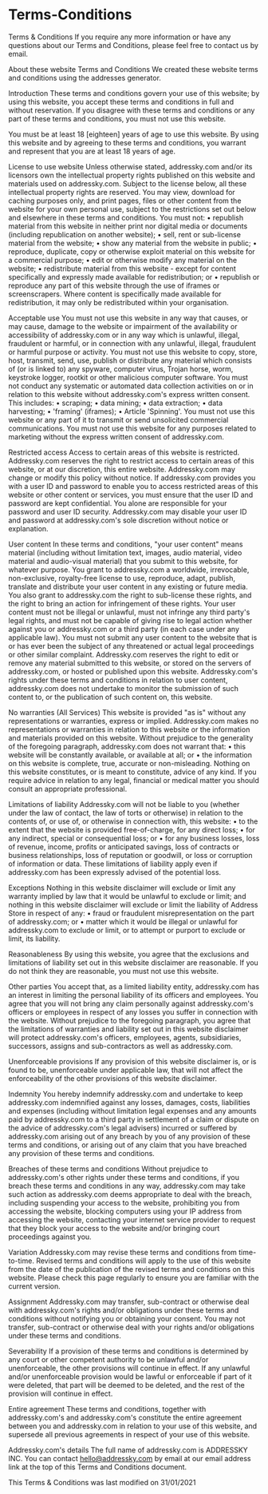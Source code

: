# Terms-Conditions

Terms & Conditions
If you require any more information or have any questions about our Terms and Conditions, please feel free to contact us by email.

About these website Terms and Conditions
We created these website terms and conditions using the addresses generator.

Introduction
These terms and conditions govern your use of this website; by using this website, you accept these terms and conditions in full and without reservation. If you disagree with these terms and conditions or any part of these terms and conditions, you must not use this website.

You must be at least 18 [eighteen] years of age to use this website. By using this website and by agreeing to these terms and conditions, you warrant and represent that you are at least 18 years of age.

License to use website
Unless otherwise stated, addressky.com and/or its licensors own the intellectual property rights published on this website and materials used on addressky.com. Subject to the license below, all these intellectual property rights are reserved.
You may view, download for caching purposes only, and print pages, files or other content from the website for your own personal use, subject to the restrictions set out below and elsewhere in these terms and conditions.
You must not:
•	republish material from this website in neither print nor digital media or documents (including republication on another website);
•	sell, rent or sub-license material from the website;
•	show any material from the website in public;
•	reproduce, duplicate, copy or otherwise exploit material on this website for a commercial purpose;
•	edit or otherwise modify any material on the website;
•	redistribute material from this website - except for content specifically and expressly made available for redistribution; or
•	republish or reproduce any part of this website through the use of iframes or screenscrapers.
Where content is specifically made available for redistribution, it may only be redistributed within your organisation.

Acceptable use
You must not use this website in any way that causes, or may cause, damage to the website or impairment of the availability or accessibility of addressky.com or in any way which is unlawful, illegal, fraudulent or harmful, or in connection with any unlawful, illegal, fraudulent or harmful purpose or activity.
You must not use this website to copy, store, host, transmit, send, use, publish or distribute any material which consists of (or is linked to) any spyware, computer virus, Trojan horse, worm, keystroke logger, rootkit or other malicious computer software.
You must not conduct any systematic or automated data collection activities on or in relation to this website without addressky.com's express written consent.
This includes:
•	scraping;
•	data mining;
•	data extraction;
•	data harvesting;
•	'framing' (iframes);
•	Article 'Spinning'.
You must not use this website or any part of it to transmit or send unsolicited commercial communications.
You must not use this website for any purposes related to marketing without the express written consent of addressky.com.

Restricted access
Access to certain areas of this website is restricted. Addressky.com reserves the right to restrict access to certain areas of this website, or at our discretion, this entire website. Addressky.com may change or modify this policy without notice.
If addressky.com provides you with a user ID and password to enable you to access restricted areas of this website or other content or services, you must ensure that the user ID and password are kept confidential. You alone are responsible for your password and user ID security.
Addressky.com may disable your user ID and password at addressky.com's sole discretion without notice or explanation.

User content
In these terms and conditions, "your user content" means material (including without limitation text, images, audio material, video material and audio-visual material) that you submit to this website, for whatever purpose.
You grant to addressky.com a worldwide, irrevocable, non-exclusive, royalty-free license to use, reproduce, adapt, publish, translate and distribute your user content in any existing or future media. You also grant to addressky.com the right to sub-license these rights, and the right to bring an action for infringement of these rights.
Your user content must not be illegal or unlawful, must not infringe any third party's legal rights, and must not be capable of giving rise to legal action whether against you or addressky.com or a third party (in each case under any applicable law).
You must not submit any user content to the website that is or has ever been the subject of any threatened or actual legal proceedings or other similar complaint.
Addressky.com reserves the right to edit or remove any material submitted to this website, or stored on the servers of addressky.com, or hosted or published upon this website.
Addressky.com's rights under these terms and conditions in relation to user content, addressky.com does not undertake to monitor the submission of such content to, or the publication of such content on, this website.

No warranties (All Services)
This website is provided "as is" without any representations or warranties, express or implied. Addressky.com makes no representations or warranties in relation to this website or the information and materials provided on this website.
Without prejudice to the generality of the foregoing paragraph, addressky.com does not warrant that:
•	this website will be constantly available, or available at all; or
•	the information on this website is complete, true, accurate or non-misleading.
Nothing on this website constitutes, or is meant to constitute, advice of any kind. If you require advice in relation to any legal, financial or medical matter you should consult an appropriate professional.

Limitations of liability
Addressky.com will not be liable to you (whether under the law of contact, the law of torts or otherwise) in relation to the contents of, or use of, or otherwise in connection with, this website:
•	to the extent that the website is provided free-of-charge, for any direct loss;
•	for any indirect, special or consequential loss; or
•	for any business losses, loss of revenue, income, profits or anticipated savings, loss of contracts or business relationships, loss of reputation or goodwill, or loss or corruption of information or data.
These limitations of liability apply even if addressky.com has been expressly advised of the potential loss.
 
Exceptions
Nothing in this website disclaimer will exclude or limit any warranty implied by law that it would be unlawful to exclude or limit; and nothing in this website disclaimer will exclude or limit the liability of Address Store in respect of any:
•	fraud or fraudulent misrepresentation on the part of addressky.com; or
•	matter which it would be illegal or unlawful for addressky.com to exclude or limit, or to attempt or purport to exclude or limit, its liability.

Reasonableness
By using this website, you agree that the exclusions and limitations of liability set out in this website disclaimer are reasonable.
If you do not think they are reasonable, you must not use this website.

Other parties
You accept that, as a limited liability entity, addressky.com has an interest in limiting the personal liability of its officers and employees. You agree that you will not bring any claim personally against addressky.com's officers or employees in respect of any losses you suffer in connection with the website.
Without prejudice to the foregoing paragraph, you agree that the limitations of warranties and liability set out in this website disclaimer will protect addressky.com's officers, employees, agents, subsidiaries, successors, assigns and sub-contractors as well as addressky.com.

Unenforceable provisions
If any provision of this website disclaimer is, or is found to be, unenforceable under applicable law, that will not affect the enforceability of the other provisions of this website disclaimer.

Indemnity
You hereby indemnify addressky.com and undertake to keep addressky.com indemnified against any losses, damages, costs, liabilities and expenses (including without limitation legal expenses and any amounts paid by addressky.com to a third party in settlement of a claim or dispute on the advice of addressky.com's legal advisers) incurred or suffered by addressky.com arising out of any breach by you of any provision of these terms and conditions, or arising out of any claim that you have breached any provision of these terms and conditions.

Breaches of these terms and conditions
Without prejudice to addressky.com's other rights under these terms and conditions, if you breach these terms and conditions in any way, addressky.com may take such action as addressky.com deems appropriate to deal with the breach, including suspending your access to the website, prohibiting you from accessing the website, blocking computers using your IP address from accessing the website, contacting your internet service provider to request that they block your access to the website and/or bringing court proceedings against you.

Variation
Addressky.com may revise these terms and conditions from time-to-time. Revised terms and conditions will apply to the use of this website from the date of the publication of the revised terms and conditions on this website. Please check this page regularly to ensure you are familiar with the current version.

Assignment
Addressky.com may transfer, sub-contract or otherwise deal with addressky.com's rights and/or obligations under these terms and conditions without notifying you or obtaining your consent.
You may not transfer, sub-contract or otherwise deal with your rights and/or obligations under these terms and conditions.

Severability
If a provision of these terms and conditions is determined by any court or other competent authority to be unlawful and/or unenforceable, the other provisions will continue in effect. If any unlawful and/or unenforceable provision would be lawful or enforceable if part of it were deleted, that part will be deemed to be deleted, and the rest of the provision will continue in effect.

Entire agreement
These terms and conditions, together with addressky.com's and addressky.com's constitute the entire agreement between you and addressky.com in relation to your use of this website, and supersede all previous agreements in respect of your use of this website.

Addressky.com's details
The full name of addressky.com is ADDRESSKY INC.
You can contact hello@addressky.com by email at our email address link at the top of this Terms and Conditions document.

This Terms & Conditions was last modified on 31/01/2021


